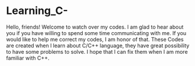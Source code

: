 # Learning_C-
Hello, friends! Welcome to watch over my codes. I am glad to hear about you if you have willing to spend some time communicating with me.
If you would like to help me correct my codes, I am honor of that.
These Codes are created when l learn about C/C++ language, they have great possibility to have some problems to solve.
I hope that I can fix them when I am more familiar with C++.
